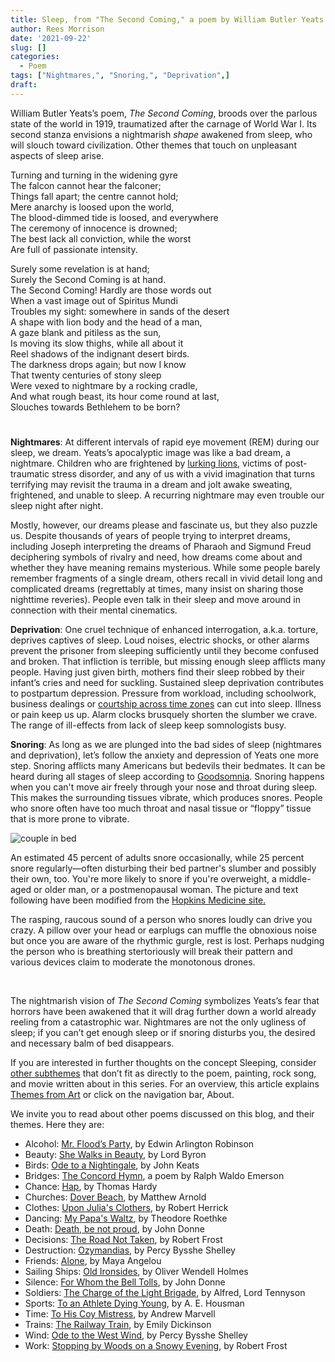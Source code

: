 ```yaml
---
title: Sleep, from "The Second Coming," a poem by William Butler Yeats
author: Rees Morrison
date: '2021-09-22'
slug: []
categories:
  - Poem
tags: ["Nightmares,", "Snoring,", "Deprivation",]
draft: 
---
```


William Butler Yeats’s poem, *The Second Coming*, broods over the parlous state of the world in 1919, traumatized after the carnage of World War I.  Its second stanza envisions a nightmarish *shape* awakened from sleep, who will slouch toward civilization.   Other themes that touch on unpleasant aspects of sleep arise.

<!--more-->

Turning and turning in the widening gyre   
The falcon cannot hear the falconer;  
Things fall apart; the centre cannot hold;  
Mere anarchy is loosed upon the world,  
The blood-dimmed tide is loosed, and everywhere     
The ceremony of innocence is drowned;  
The best lack all conviction, while the worst     
Are full of passionate intensity.

Surely some revelation is at hand;  
Surely the Second Coming is at hand.     
The Second Coming! Hardly are those words out     
When a vast image out of Spiritus Mundi  
Troubles my sight: somewhere in sands of the desert     
A shape with lion body and the head of a man,   
A gaze blank and pitiless as the sun,   
Is moving its slow thighs, while all about it   
Reel shadows of the indignant desert birds.   
The darkness drops again; but now I know   
That twenty centuries of stony sleep  
Were vexed to nightmare by a rocking cradle,     
And what rough beast, its hour come round at last,     
Slouches towards Bethlehem to be born?

# <poem lyric end>

**Nightmares**:  At different intervals of rapid eye movement (REM) during our sleep, we dream.  Yeats’s apocalyptic image was like a bad dream, a nightmare.  Children who are frightened by [lurking lions](Lion), victims of post-traumatic stress disorder, and any of us with a vivid imagination that turns terrifying may revisit the trauma in a dream and jolt awake sweating, frightened, and unable to sleep.  A recurring nightmare may even trouble our sleep night after night.

Mostly, however, our dreams please and fascinate us, but they also puzzle us.  Despite thousands of years of people trying to interpret dreams, including Joseph interpreting the dreams of Pharaoh and Sigmund Freud deciphering symbols of rivalry and need, how dreams come about and whether they have meaning remains mysterious.  While some people barely remember fragments of a single dream, others recall in vivid detail long and complicated dreams (regrettably at times, many insist on sharing those nighttime reveries).  People even talk in their sleep and move around in connection with their mental cinematics.   

**Deprivation**:  One cruel technique of enhanced interrogation, a.k.a. torture, deprives captives of sleep.  Loud noises, electric shocks, or other alarms prevent the prisoner from sleeping sufficiently until they become confused and broken.  That infliction is terrible, but missing enough sleep afflicts many people.  Having just given birth, mothers find their sleep robbed by their infant’s cries and need for suckling.  Sustained sleep deprivation contributes to postpartum depression.  Pressure from workload, including schoolwork, business dealings or [courtship across time zones](Sleepless) can cut into sleep.  Illness or pain keep us up.  Alarm clocks brusquely shorten the slumber we crave.  The range of ill-effects from lack of sleep keep somnologists busy.

**Snoring**:   As long as we are plunged into the bad sides of sleep (nightmares and deprivation), let’s follow the anxiety and depression of Yeats one more step.  Snoring afflicts many Americans but bedevils their bedmates.  It can be heard during all stages of sleep according to [Goodsomnia](https://goodsomnia.com/blog/sleep/what-stage-of-sleep-do-you-snore/0).
Snoring happens when you can't move air freely through your nose and throat during sleep.  This makes the surrounding tissues vibrate, which produces snores. People who snore often have too much throat and nasal tissue or “floppy” tissue that is more prone to vibrate.

![couple in bed](/media/SleepSnoring.jpg)

An estimated 45 percent of adults snore occasionally, while 25 percent snore regularly—often disturbing their bed partner's slumber and possibly their own, too. You're more likely to snore if you're overweight, a middle-aged or older man, or a postmenopausal woman. The picture and text following have been modified from the [Hopkins Medicine site.](https://www.hopkinsmedicine.org/health/wellness-and-prevention/why-do-people-snore-answers-for-better-health)

The rasping, raucous sound of a person who snores loudly can drive you crazy.  A pillow over your head or earplugs can muffle the obnoxious noise but once you are aware of the rhythmic gurgle, rest is lost.  Perhaps nudging the person who is breathing stertoriously will break their pattern and various devices claim to moderate the monotonous drones.  

&nbsp;

The nightmarish vision of *The Second Coming* symbolizes Yeats’s fear that horrors have been awakened that it will drag further down a world already reeling from a catastrophic war.   Nightmares are not the only ugliness of sleep; if you can’t get enough sleep or if snoring disturbs you, the desired and necessary balm of bed disappears.

If you are interested in further thoughts on the concept Sleeping, consider [other subthemes]() that don’t fit as directly to the poem, painting, rock song, and movie written about in this series.  For an overview, this article explains [Themes from Art](http://bit.ly/3sRXopI) or click on the navigation bar, About.

We invite you to read about other poems discussed on this blog, and their themes.  Here they are: 

* Alcohol: [Mr. Flood’s Party](https://themesfromart.com/post/2021-01-24-alcohol-flood-frost/alcohol/), by Edwin Arlington Robinson
* Beauty: [She Walks in Beauty](https://themesfromart.com/post/2021-04-21-beauty-she-walks-in-beauty-a-poem-by-lord-byron/beautybyron/), by Lord Byron
* Birds: [Ode to a Nightingale](https://themesfromart.com/post/2021-06-14-birds-ode-to-a-nightingale-a-poem-by-john-keats/birdskeats/), by John Keats
* Bridges: [The Concord Hymn](https://themesfromart.com/post/2021-07-26-bridges-the-concord-hymn-a-poem-by-ralph-waldo-emerson/bridgesconcord/), a poem by Ralph Waldo Emerson
* Chance: [Hap](https://themesfromart.com/post/2021-03-14-chancehap/chancehap/), by Thomas Hardy
* Churches: [Dover Beach](https://themesfromart.com/post/2021-05-21-churches-from-dover-beach-a-poem-by-matthew-arnold/churchesarnold/), by Matthew Arnold
* Clothes: [Upon Julia's Clothers](https://themesfromart.com/post/2021-08-30-clothes-from-upon-julia-s-clothes-a-poem-by-robert-herrick/clothesjulia/), by Robert Herrick
* Dancing: [My Papa's Waltz](https://themesfromart.com/post/2021-09-10-dancing-from-my-papa-s-waltz-a-poem-by-theodore-roethke/dancingroethke/), by Theodore Roethke
* Death: [Death, be not proud](https://themesfromart.com/post/2021-05-03-death-from-death-be-not-proud-a-poem-by-john-donne/deathdonne/), by John Donne
* Decisions: [The Road Not Taken](https://themesfromart.com/post/2021-02-08-decisions-from-the-road-not-taken-a-poem-by-robert-frost/decisionsroadfrost/), by Robert Frost
* Destruction: [Ozymandias](https://themesfromart.com/post/2021-02-18-destruction-ozymandias-a-poem-by-percy-bysshe-shelley/destructoz/), by Percy Bysshe Shelley
* Friends: [Alone](https://themesfromart.com/post/2021-06-20-friends-alone-a-poem-by-maya-angelou/friendsalone/), by Maya Angelou
* Sailing Ships: [Old Ironsides](https://themesfromart.com/post/2021-06-26-sailing-ships-from-old-ironsides-a-poem-by-oliver-wendell-holmes/sailingshipsironsides/), by Oliver Wendell Holmes
* Silence: [For Whom the Bell Tolls](https://themesfromart.com/post/2021-04-08-silencedonne/silencedonne/), by John Donne
* Soldiers: [The Charge of the Light Brigade](https://themesfromart.com/post/2021-08-02-soldiers-from-the-charge-of-the-light-brigade-by-alfred-lord-tennyson/soldierscharge/), by Alfred, Lord Tennyson
* Sports: [To an Athlete Dying Young](https://themesfromart.com/post/2021-07-12-sports-from-to-an-athlete-dying-young-by-a-e-housman/sportsathlete/), by A. E. Housman
* Time: [To His Coy Mistress](https://themesfromart.com/post/2021-03-08-time-to-his-coy-mistress-by-andrew-marvell/timecoy/), by Andrew Marvell
* Trains: [The Railway Train](https://themesfromart.com/post/2021-05-10-trains-from-the-railway-train-a-poem-by-emily-dickineson/trainsdickinson/), by Emily Dickinson 
* Wind: [Ode to the West Wind](https://themesfromart.com/post/2021-08-12-wind-from-ode-to-the-west-wind-by-percy-bysshe-shelley/windode/), by Percy Bysshe Shelley
* Work: [Stopping by Woods on a Snowy Evening](https://themesfromart.com/post/2021-02-26-worksnowy/worksnowy/), by Robert Frost
